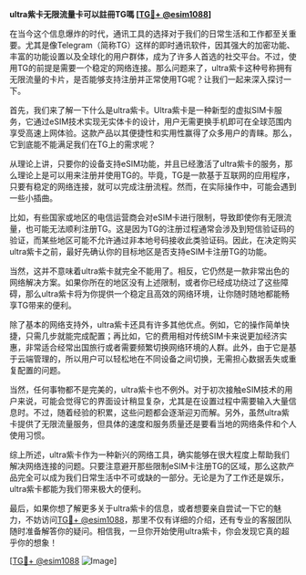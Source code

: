 **ultra紫卡无限流量卡可以註冊TG嗎 [[TG💪+ @esim1088](https://t.me/s/esim1088)]**

在当今这个信息爆炸的时代，通讯工具的选择对于我们的日常生活和工作都至关重要。尤其是像Telegram（简称TG）这样的即时通讯软件，因其强大的加密功能、丰富的功能设置以及全球化的用户群体，成为了许多人首选的社交平台。不过，使用TG的前提是需要一个稳定的网络连接。那么问题来了，ultra紫卡这种号称拥有无限流量的卡片，是否能够支持注册并正常使用TG呢？让我们一起来深入探讨一下。

首先，我们来了解一下什么是ultra紫卡。Ultra紫卡是一种新型的虚拟SIM卡服务，它通过eSIM技术实现无实体卡的设计，用户无需更换手机即可在全球范围内享受高速上网体验。这款产品以其便捷性和实用性赢得了众多用户的青睐。那么，它到底能不能满足我们在TG上的需求呢？

从理论上讲，只要你的设备支持eSIM功能，并且已经激活了ultra紫卡的服务，那么理论上是可以用来注册并使用TG的。毕竟，TG是一款基于互联网的应用程序，只要有稳定的网络连接，就可以完成注册流程。然而，在实际操作中，可能会遇到一些小插曲。

比如，有些国家或地区的电信运营商会对eSIM卡进行限制，导致即使你有无限流量，也可能无法顺利注册TG。这是因为TG的注册过程通常会涉及到短信验证码的验证，而某些地区可能不允许通过非本地号码接收此类验证码。因此，在决定购买ultra紫卡之前，最好先确认你的目标地区是否支持eSIM卡注册TG的功能。

当然，这并不意味着ultra紫卡就完全不能用了。相反，它仍然是一款非常出色的网络解决方案。如果你所在的地区没有上述限制，或者你已经成功绕过了这些障碍，那么ultra紫卡将为你提供一个稳定且高效的网络环境，让你随时随地都能畅享TG带来的便利。

除了基本的网络支持外，ultra紫卡还具有许多其他优点。例如，它的操作简单快捷，只需几步就能完成配置；再比如，它的费用相对传统SIM卡来说更加经济实惠，非常适合经常出国旅行或者需要频繁切换网络环境的人群。此外，由于它是基于云端管理的，所以用户可以轻松地在不同设备之间切换，无需担心数据丢失或重复配置的问题。

当然，任何事物都不是完美的，ultra紫卡也不例外。对于初次接触eSIM技术的用户来说，可能会觉得它的界面设计稍显复杂，尤其是在设置过程中需要输入大量信息时。不过，随着经验的积累，这些问题都会逐渐迎刃而解。另外，虽然ultra紫卡提供了无限流量服务，但具体的速度和服务质量还是要看当地的网络条件和个人使用习惯。

综上所述，ultra紫卡作为一种新兴的网络工具，确实能够在很大程度上帮助我们解决网络连接的问题。只要注意避开那些限制eSIM卡注册TG的区域，那么这款产品完全可以成为我们日常生活中不可或缺的一部分。无论是为了工作还是娱乐，ultra紫卡都能为我们带来极大的便利。

最后，如果你想了解更多关于ultra紫卡的信息，或者想要亲自尝试一下它的魅力，不妨访问[TG💪+ @esim1088](https://t.me/s/esim1088)，那里不仅有详细的介绍，还有专业的客服团队随时准备解答你的疑问。相信我，一旦你开始使用ultra紫卡，你会发现它真的超乎你的想象！

[[TG💪+ @esim1088](https://t.me/s/esim1088) ![Image](https://i.postimg.cc/4NQfJmqS/Snipaste-2025-05-13-00-14-12.png)]